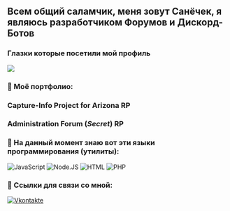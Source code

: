 ## Всем общий саламчик, меня зовут Санёчек, я являюсь разработчиком Форумов и Дискорд-Ботов

### Глазки которые посетили мой профиль

![](https://komarev.com/ghpvc/?username=alificate&style=flat-square&color=0db00b)

### 🤖 Моё портфолио:

### Capture-Info Project for Arizona RP
### Administration Forum (*Secret*) RP 

### 💼 На данный момент знаю вот эти языки программирования (утилиты):

![JavaScript](https://img.shields.io/badge/-Java%20Script-424242?style=for-the-badge&logo=javascript&logoColor=E9D54D)
![Node.JS](https://img.shields.io/badge/-Node%20JS-424242?style=for-the-badge&logo=node.js&logoColor=1ef742)
![HTML](https://img.shields.io/badge/-HTML-424242?style=for-the-badge&logo=HTML5&logoColor=E34F26)
![PHP](https://img.shields.io/badge/-PHP-424242?style=for-the-badge&logo=php&logoColor=777BB4)

### 📝 Ссылки для связи со мной:

[![Vkontakte](https://img.shields.io/badge/-VKONTAKTE-424242?style=for-the-badge&logo=vk&logoColor=3b96ff)](https://vk.com/krolxrage)
